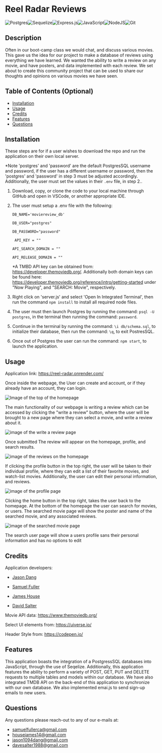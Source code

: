 # Reel Radar Reviews

 ![Postgres](https://img.shields.io/badge/postgres-%23316192.svg?style=for-the-badge&logo=postgresql&logoColor=white)![Sequelize](https://img.shields.io/badge/Sequelize-52B0E7?style=for-the-badge&logo=Sequelize&logoColor=white)![Express.js](https://img.shields.io/badge/express.js-%23404d59.svg?style=for-the-badge&logo=express&logoColor=%2361DAFB)![JavaScript](https://img.shields.io/badge/javascript-%23323330.svg?style=for-the-badge&logo=javascript&logoColor=%23F7DF1E)![NodeJS](https://img.shields.io/badge/node.js-6DA55F?style=for-the-badge&logo=node.js&logoColor=white)![Git](https://img.shields.io/badge/git-%23F05033.svg?style=for-the-badge&logo=git&logoColor=white)

## Description

Often in our boot-camp class we would chat, and discuss various movies. This gave us the idea for our project to make a database of reviews using everything we have learned. We wanted the ability to write a review on any movie, and have posters, and data implemented with each review. We set about to create this community project that can be used to share our thoughts and opinions on various movies we have seen.

## Table of Contents (Optional)

- [Installation](#installation)
- [Usage](#usage)
- [Credits](#credits)
- [Features](#features)
- [Questions](#questions)

## Installation
These steps are for if a user wishes to download the repo and run the application on their own local server.

*Note 'postgres' and 'password' are the default PostgresSQL username and password, if the user has a different username or password, then the 'postgres' and 'password' in step 3 must be adjusted accordingly. Additionally, the user must set the values in their ``.env`` file, in step 2..

1. Download, copy, or clone the code to your local machine through GitHub and open in VSCode, or another appropriate IDE. 

2. The user must setup a .env file with the following:

    ```DB_NAME='moviereview_db'```

    ```DB_USER="postgres"```

    ```DB_PASSWORD="password"```

   ``` API_KEY = ""```

   ```API_SEARCH_DOMAIN = ""```

   ```API_RELEASE_DOMAIN = ""```

   *A TMBD API key can be obtained from: https://developer.themoviedb.org/.
   Additionally both domain keys can be found here: https://developer.themoviedb.org/reference/intro/getting-started under "Now Playing", and "SEARCH: Movie", respectively.

3. Right click on 'server.js' and select 'Open In Integrated Terminal', then run the command ```npm install``` to install all required node files. 

4. The user must then launch Postgres by running the command: ```psql -U postgres```, in the terminal then running the command: ```password```. 

5. Continue in the terminal by running the command: ```\i db/schema.sql```, to initialize their database, then run the command: ```\q```, to exit PostresSQL.

6. Once out of Postgres the user can run the command: ```npm start```, to launch the application.

## Usage

Application link: https://reel-radar.onrender.com/

Once inside the webpage, the User can create and account, or if they already have an account, they can login. 

![Image of the top of the homepage](./public/images/homepage.JPG)

The main functionality of our webpage is writing a review which can be accessed by clicking the "write a review" button, where the user will be brought to a new page where they can select a movie, and write a review about it. 

![image of the write a review page](./public/images/writeeview.JPG)

Once submitted The review will appear on the homepage, profile, and search results. 

![image of the reviews on the homepage](./public/images/reviews.JPG)

If clicking the profile button in the top right, the user will be taken to their individual profile, where they can edit a list of their favorite movies, and watch-list movies. Additionally, the user can edit their personal information, and reviews. 

![image of the profile page](./public/images/profile.JPG)

Clicking the home button in the top right, takes the user back to the homepage. At the bottom of the homepage the user can search for movies, or users. 
The searched movie page will show the poster and name of the searched movie, and any associated reviews.

![image of the searched movie page](./public/images/searchedmovie.JPG)

The search user page will show a users profile sans their personal information and has no options to edit

## Credits

Application developers:

* <a href="https://github.com/jasondang4"> Jason Dang </a>

* <a href="https://github.com/SamuelFullerCA"> Samuel Fuller </a>

* <a href="https://github.com/housejames"> James House </a>

* <a href="https://github.com/DaveSalterM"> David Salter </a>

Movie API data: https://www.themoviedb.org/

Select UI elements from: https://uiverse.io/

Header Style from: https://codepen.io/


## Features

This application boasts the integration of a PostgressSQL databases into JavaScript, through the use of Seqelize. Additionally, this application features the ability to perform a variety of POST, GET, PUT and DELETE requests to multiple tables and models within our database. We have also integrated TMDB API on the back-end of this application to synchronize with our own database. We also implemented emai.js to send sign-up emails to new users.

## Questions

Any questions please reach-out to any of our e-mails at: 

* samuelfullerca@gmail.com
* housejames14@gmail.com
* jason1094dang@gmail.com
* davesalter1988@gmail.com

